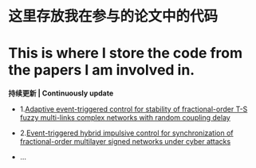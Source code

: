 # 这里存放我在参与的论文中的代码

# This is where I store the code from the papers I am involved in.

**持续更新 | Continuously update**


+ 1.[Adaptive event-triggered control for stability of fractional-order T-S fuzzy  multi-links complex networks with random coupling delay](https://www.sciencedirect.com/science/article/pii/S096007792300975X)
+ 2.[Event-triggered hybrid impulsive control for synchronization of fractional-order multilayer signed networks under cyber attacks](https://www.sciencedirect.com/science/article/abs/pii/S0893608024000406)

+ ...
